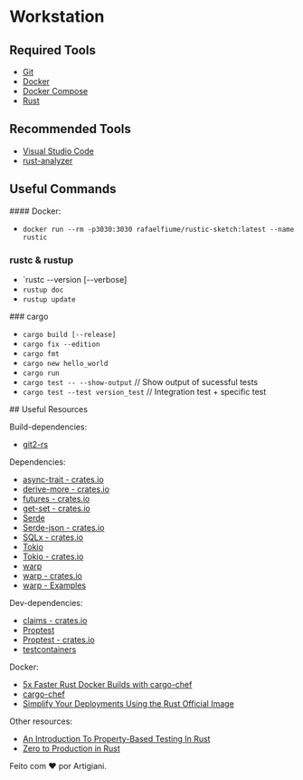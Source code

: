 # Workstation

## Required Tools

- [Git](https://git-scm.com/)
- [Docker](https://www.docker.com/)
- [Docker Compose](https://docs.docker.com/compose/)
- [Rust](https://rustup.rs/)

## Recommended Tools

- [Visual Studio Code](https://code.visualstudio.com/)
- [rust-analyzer](https://code.visualstudio.com/docs/languages/rust#_2-install-the-rustanalyzer-extension)

## Useful Commands

#### Docker:
 - `docker run --rm -p3030:3030 rafaelfiume/rustic-sketch:latest --name rustic`

### rustc & rustup

- `rustc --version [--verbose]
- `rustup doc`
- `rustup update`

### cargo

- `cargo build [--release]`
- `cargo fix --edition`
- `cargo fmt`
- `cargo new hello_world`
- `cargo run`
- `cargo test -- --show-output`    // Show output of sucessful tests
- `cargo test --test version_test` // Integration test + specific test

## Useful Resources

Build-dependencies:
 - [git2-rs](https://crates.io/crates/git2)

Dependencies:
 - [async-trait - crates.io](https://crates.io/crates/async-trait)
 - [derive-more - crates.io](https://crates.io/crates/derive_more)
 - [futures - crates.io](https://crates.io/crates/futures)
 - [get-set - crates.io](https://crates.io/crates/getset)
 - [Serde](https://serde.rs/)
 - [Serde-json - crates.io](https://crates.io/crates/serde_json)
 - [SQLx - crates.io](https://crates.io/crates/sqlx)
 - [Tokio](https://tokio.rs/tokio/tutorial)
 - [Tokio - crates.io](https://crates.io/crates/tokio)
 - [warp](https://docs.rs/warp/latest/warp/test/index.html)
 - [warp - crates.io](https://crates.io/crates/warp)
 - [warp - Examples](https://github.com/seanmonstar/warp/blob/master/examples/todos.rs)

Dev-dependencies:
 - [claims - crates.io](https://crates.io/crates/claims)
 - [Proptest](https://proptest-rs.github.io/proptest/proptest/getting-started.html)
 - [Proptest - crates.io](https://crates.io/crates/proptest)
 - [testcontainers](https://crates.io/crates/testcontainers)

Docker:
  - [5x Faster Rust Docker Builds with cargo-chef](https://www.lpalmieri.com/posts/fast-rust-docker-builds/)
  - [cargo-chef](https://github.com/LukeMathWalker/cargo-chef)
  - [Simplify Your Deployments Using the Rust Official Image](https://www.docker.com/blog/simplify-your-deployments-using-the-rust-official-image/)

Other resources:
 - [An Introduction To Property-Based Testing In Rust](https://www.lpalmieri.com/posts/an-introduction-to-property-based-testing-in-rust/)
 - [Zero to Production in Rust](https://github.com/LukeMathWalker/zero-to-production)

Feito com ❤️ por Artigiani.
